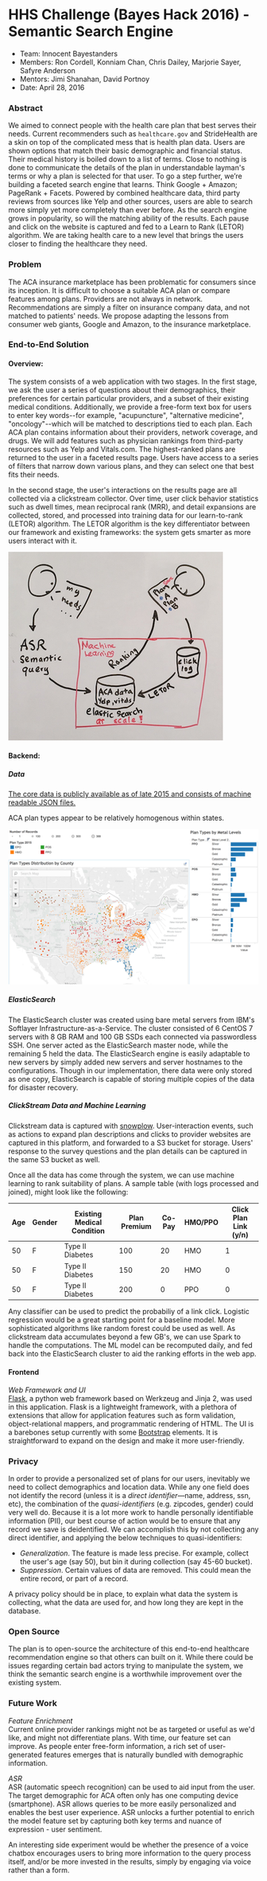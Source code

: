 # HHS Challenge (Bayes Hack 2016) - Semantic Search Engine

- Team: Innocent Bayestanders
- Members: Ron Cordell, Konniam Chan, Chris Dailey, Marjorie Sayer, Safyre Anderson
- Mentors: Jimi Shanahan, David Portnoy
- Date: April 28, 2016

### Abstract
We aimed to connect people with the health care plan that best serves their needs. Current recommenders such as `healthcare.gov` and StrideHealth are a skin on top of the complicated mess that is health plan data. Users are shown options that match their basic demographic and financial status. Their medical history is boiled down to a list of terms. Close to nothing is done to communicate the details of the plan in understandable layman's terms or why a plan is selected for that user. To go a step further, we’re building a faceted search engine that learns. Think Google + Amazon; PageRank + Facets. Powered by combined healthcare data, third party reviews from sources like Yelp and other sources, users are able to search more simply yet more completely than ever before.  As the search engine grows in popularity, so will the matching ability of the results. Each pause and click on the website is captured and fed to a Learn to Rank (LETOR) algorithm.  We are taking health care to a new level that brings the users closer to finding the healthcare they need.

### Problem
 The ACA insurance marketplace has been problematic for consumers since its inception. It is difficult to choose a suitable ACA plan or compare features among plans. Providers are not always in network. Recommendations are simply a filter on insurance company data, and not matched to patients' needs. We propose adapting the lessons from consumer web giants, Google and Amazon, to the insurance marketplace.

### End-to-End Solution

#### Overview:

The system consists of a web application with two stages. In the first stage, we ask the user a series of questions about their demographics, their preferences for certain particular providers, and a subset of their existing medical conditions. Additionally, we provide a free-form text box for users to enter key words--for example, "acupuncture", "alternative medicine", "oncology"--which will be matched to descriptions tied to each plan. Each ACA plan contains information about their providers, network coverage, and drugs. We will add features such as physician rankings from third-party resources such as Yelp and Vitals.com. The highest-ranked plans are returned to the user in a faceted results page. Users have access to a series of filters that narrow down various plans, and they can select one that best fits their needs.

In the second stage, the user's interactions on the results page are all collected via a clickstream collector. Over time, user click behavior statistics such as dwell times, mean reciprocal rank (MRR), and detail expansions are collected, stored, and processed into training data for our learn-to-rank (LETOR) algorithm. The LETOR algorithm is the key differentiator between our framework and existing frameworks: the system gets smarter as more users interact with it.

![Overview](overview.png "Main Components")

#### Backend:

##### Data
[The core data is publicly available as of late 2015 and consists of machine readable JSON files.](data/README.md)

ACA plan types appear to be relatively homogenous within states.

![EDA on ACA](PlanTypeDist.png "Distribution of Health Plan Types by County under Obamacare")

##### ElasticSearch
The ElasticSearch cluster was created using bare metal servers from IBM's Softlayer Infrastructure-as-a-Service. The cluster consisted of 6 CentOS 7 servers with 8 GB RAM and 100 GB SSDs each connected via passwordless SSH. One server acted as the ElasticSearch master node, while the remaining 5 held the data. The ElasticSearch engine is easily adaptable to new servers by simply added new servers and server hostnames to the configurations. Though in our implementation, there data were only stored as one copy, ElasticSearch is capable of storing multiple copies of the data for disaster recovery.

##### ClickStream Data and Machine Learning
Clickstream data is captured with [snowplow](https://github.com/snowplow/snowplow). User-interaction events, such as actions to expand plan descriptions and clicks to provider websites are captured in this platform, and forwarded to a S3 bucket for storage. Users' response to the survey questions and the plan details can be captured in the same S3 bucket as well.

Once all the data has come through the system, we can use machine learning to rank suitability of plans. A sample table (with logs processed and joined), might look like the following:  
  
| Age | Gender | Existing Medical Condition | Plan Premium | Co-Pay | HMO/PPO | Click Plan Link (y/n) |
|-----|--------|----------------------------|--------------|--------|---------|-----------------------|
| 50  | F      | Type II Diabetes           | 100          | 20     | HMO     | 1                     |
| 50  | F      | Type II Diabetes           | 150          | 20     | HMO     | 0                     |
| 50  | F      | Type II Diabetes           | 200          | 0      | PPO     | 0                     |

Any classifier can be used to predict the probabiliy of a link click. Logistic regression would be a great starting point for a baseline model. More sophisticated algorithms like random forest could be used as well. As clickstream data accumulates beyond a few GB's, we can use Spark to handle the computations. The ML model can be recomputed daily, and fed back into the ElasticSearch cluster to aid the ranking efforts in the web app.

#### Frontend
*Web Framework and UI*  
[Flask](http://flask.pocoo.org), a python web framework based on Werkzeug and Jinja 2, was used in this application. Flask is a lightweight framework, with a plethora of extensions that allow for application features such as form validation, object-relational mappers, and programmatic rendering of HTML. The UI is a barebones setup currently with some [Bootstrap](http://getbootstrap.com) elements. It is straightforward to expand on the design and make it more user-friendly.

### Privacy
In order to provide a personalized set of plans for our users, inevitably we need to collect demographics and location data. While any one field does not identify the record (unless it is a *direct identifier*&mdash;name, address, ssn, etc), the combination of the *quasi-identifiers* (e.g. zipcodes, gender) could very well do. Because it is a lot more work to handle personally identifiable information (PII), our best course of action would be to ensure that any record we save is deidentified. We can accomplish this by not collecting any direct identifier, and applying the below techniques to quasi-identifiers:

- *Generalization*. The feature is made less precise. For example, collect the user's age (say 50), but bin it during collection (say 45-60 bucket).  
- *Suppression*. Certain values of data are removed. This could mean the entire record, or part of a record.  

A privacy policy should be in place, to explain what data the system is collecting, what the data are used for, and how long they are kept in the database.

### Open Source
The plan is to open-source the architecture of this end-to-end healthcare recommendation engine so that others can built on it. While there could be issues regarding certain bad actors trying to manipulate the system, we think the semantic search engine is a worthwhile improvement over the existing system.

### Future Work
*Feature Enrichment*  
Current online provider rankings might not be as targeted or useful as we'd like, and might not differentiate plans. With time, our feature set can improve. As people enter free-form information, a rich set of user-generated features emerges that is naturally bundled with demographic information.   
  
*ASR*    
ASR (automatic speech recognition) can be used to aid input from the user. The target demographic for ACA often only has one computing device (smartphone). ASR allows queries to be more easily personalized and enables the best user experience. ASR unlocks a further potential to enrich the model feature set by capturing both key terms and nuance of expression - user sentiment.   
  
An interesting side experiment would be whether the presence of a voice chatbox encourages users to bring more information to the query process itself, and/or be more invested in the results, simply by engaging via voice rather than a form. 




